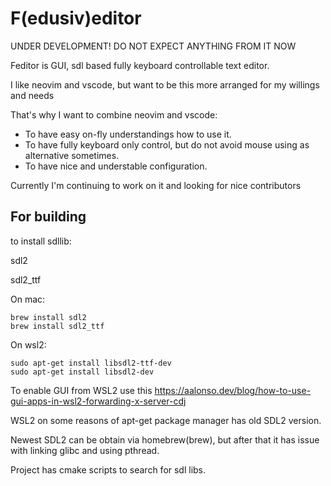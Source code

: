 # F(edusiv)editor

UNDER DEVELOPMENT! DO NOT EXPECT ANYTHING FROM IT NOW

Feditor is GUI, sdl based fully keyboard controllable text editor.

I like neovim and vscode, but want to be this more arranged for my willings and needs

That's why I want to combine neovim and vscode:
* To have easy on-fly understandings how to use it.
* To have fully keyboard only control, but do not avoid mouse using as alternative sometimes.
* To have nice and understable configuration.

Currently I'm continuing to work on it and looking for nice contributors

## For building
to install sdllib:

sdl2

sdl2_ttf

On mac:
```
brew install sdl2
brew install sdl2_ttf
```

On wsl2:
```
sudo apt-get install libsdl2-ttf-dev
sudo apt-get install libsdl2-dev
```
To enable GUI from WSL2 use this
https://aalonso.dev/blog/how-to-use-gui-apps-in-wsl2-forwarding-x-server-cdj

WSL2 on some reasons of apt-get package manager has old SDL2 version.

Newest SDL2 can be obtain via homebrew(brew), but after that it has issue with linking glibc and using pthread.

Project has cmake scripts to search for sdl libs.
